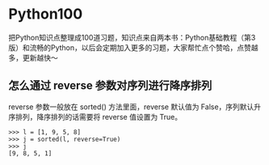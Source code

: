 # Python100
把Python知识点整理成100道习题，知识点来自两本书：Python基础教程（第3版）和流畅的Python，以后会定期加入更多的习题，大家帮忙点个赞哈，点赞越多，更新越快～


## 怎么通过 reverse 参数对序列进行降序排列
reverse 参数一般放在 sorted() 方法里面，reverse 默认值为 False，序列默认升序排列，降序排列的话需要将 reverse 值设置为 True。


```
>>> l = [1, 9, 5, 8]
>>> j = sorted(l, reverse=True)
>>> j
[9, 8, 5, 1]
```

